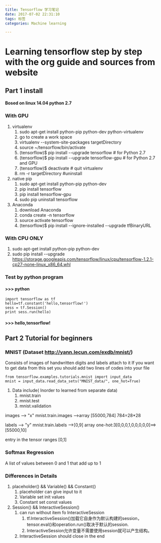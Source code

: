 ```yaml
---
title: Tensorflow 学习笔记
date: 2017-07-02 22:31:10
tags: 标签
categories: Machine learning

---
```


# Learning tensorflow step by step with the org guide and sources from website

<!--more-->
## Part 1 install

#### Bosed on linux 14.04 python 2.7
### With GPU
1. virtualenv
    1. sudo apt-get install python-pip python-dev python-virtualenv
    2. go to create a work space
    3. virtualenv --system-site-packages targetDirectory
    4. source ~/tensorflow/bin/activate
    5. (tensorflow)$ pip install --upgrade tensorflow      # for Python 2.7
    6. (tensorflow)$ pip install --upgrade tensorflow-gpu  # for Python 2.7 and GPU
    7. (tensorflow)$ deactivate  # quit virtualenv
    8. rm -r targetDirectory #uninstall 
2. native pip
    1. sudo apt-get install python-pip python-dev
    2. pip install tensorflow 
    3. pip install tensorflow-gpu
    4. sudo pip uninstall tensorflow
3. Anaconda
    1. download Anaconda
    2. conda create -n tensorflow
    3. source activate tensorflow
    4. (tensorflow)$ pip install --ignore-installed --upgrade tfBinaryURL

### With CPU ONLY
1.  sudo apt-get install python-pip python-dev
2. sudo pip install --upgrade https://storage.googleapis.com/tensorflow/linux/cpu/tensorflow-1.2.1-cp27-none-linux_x86_64.whl

### Test by python program
#### >>> python

```
import tensorflow as tf
hello=tf.constant('hello,tensorflow!')
sess = tf.Session()
print sess.run(hello)
```
#### >>> hello,tensorflow!

## Part 2 Tutorial for beginners

### MNIST (Dataset http://yann.lecun.com/exdb/mnist/)
Consists of images of handwritten digits and labels attach to it
If you want to get data from this set 
you should add two lines of codes into your file

```
from tensorflow.examples.tutorials.mnist import input_data
mnist = input_data.read_data_sets("MNIST_data/", one_hot=True)

```
1. Data include( Inorder to learned from separate data)
    1. mnist.train
    2. mnist.test
    3. mnist.validation

images --> "x" mnist.train.images -->array [55000,784] 784=28*28

labels --> "y" mnist.train.labels -->[0,9] array 
one-hot:3[0,0,0,1,0,0,0,0,0]==> [55000,10]

entry in the tensor ranges [0,1]

### Softmax Regression
A list of values between 0 and 1 that add up to 1

### Differences in Details

1. placeholder() && Variable() && Constant()
    1. placeholder can give input to it 
    2. Variable set init values
    3. Constant set const values
2. Session() && InteractiveSession()
    1. can run without item fo InteractiveSession
        1. tf.InteractiveSession()加载它自身作为默认构建的session，tensor.eval()和operation.run()取决于默认的session.
        2. InteractiveSession允许变量不需要使用session就可以产生结构。
    2. InteractiveSession should close in the end 